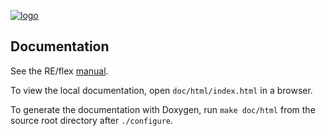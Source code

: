 [![logo][logo-url]][reflex-url]

Documentation
-------------

See the RE/flex [manual][manual-url].

To view the local documentation, open `doc/html/index.html` in a browser.

To generate the documentation with Doxygen, run `make doc/html` from the source
root directory after `./configure`.

[logo-url]: https://www.genivia.com/images/reflex-logo.png
[reflex-url]: https://www.genivia.com/get-reflex.html
[manual-url]: https://www.genivia.com/doc/reflex/html
